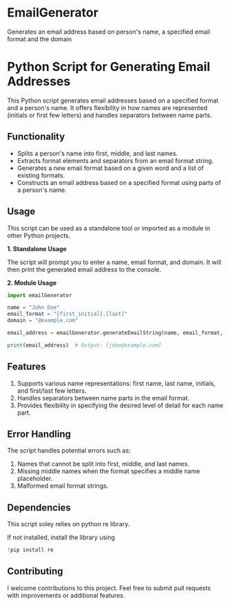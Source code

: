 # EmailGenerator
Generates an email address based on person's name, a specified email format and the domain



# Python Script for Generating Email Addresses

This Python script generates email addresses based on a specified format and a person's name. It offers flexibility in how names are represented (initials or first few letters) and handles separators between name parts.

## Functionality

* Splits a person's name into first, middle, and last names.
* Extracts format elements and separators from an email format string.
* Generates a new email format based on a given word and a list of existing formats.
* Constructs an email address based on a specified format using parts of a person's name.

## Usage

This script can be used as a standalone tool or imported as a module in other Python projects.

**1. Standalone Usage**

The script will prompt you to enter a name, email format, and domain. It will then print the generated email address to the console.

**2. Module Usage**

```python
import emailGenerator

name = "John Doe"
email_format = "[first_initial].[last]"
domain = "@example.com"

email_address = emailGenerator.generateEmailString(name, email_format, domain)

print(email_address)  # Output: [jdoe@example.com]
```

## Features
1. Supports various name representations: first name, last name, initials, and first/last few letters.
2. Handles separators between name parts in the email format.
3. Provides flexibility in specifying the desired level of detail for each name part.
## Error Handling
The script handles potential errors such as:

1. Names that cannot be split into first, middle, and last names.
2. Missing middle names when the format specifies a middle name placeholder.
3. Malformed email format strings.
## Dependencies
This script soley relies on python re library.

If not installed, install the library using
```python
!pip install re
```


## Contributing
I welcome contributions to this project. Feel free to submit pull requests with improvements or additional features.
